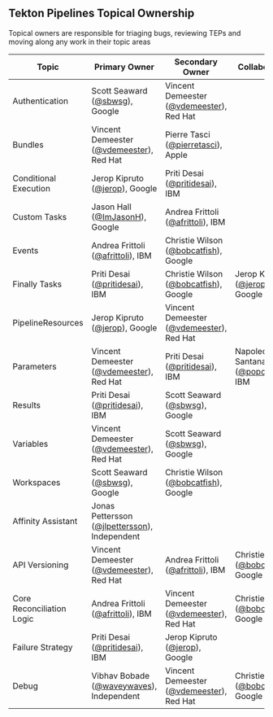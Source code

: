 ## Tekton Pipelines Topical Ownership

Topical owners are responsible for triaging bugs, reviewing TEPs and moving along any work in their topic areas

| Topic                       | Primary Owner                                                                    | Secondary Owner                                                           | Collaborators                                                          |
| --------------------------- | -------------------------------------------------------------------------------- | ------------------------------------------------------------------------- | ---------------------------------------------------------------------- |
| Authentication              | Scott Seaward ([@sbwsg](https://github.com/sbwsg)), Google                       | Vincent Demeester ([@vdemeester](https://github.com/vdemeester)), Red Hat |                                                                        |
| Bundles                     | Vincent Demeester ([@vdemeester](https://github.com/vdemeester)), Red Hat        | Pierre Tasci ([@pierretasci](https://github.com/pierretasci)), Apple      |                                                                        |
| Conditional Execution       | Jerop Kipruto ([@jerop](https://github.com/jerop)), Google                       | Priti Desai ([@pritidesai](https://github.com/pritidesai)), IBM           |                                                                        |
| Custom Tasks                | Jason Hall ([@ImJasonH](https://github.com/ImJasonH)), Google                    | Andrea Frittoli ([@afrittoli](https://github.com/afrittoli)), IBM         |                                                                        |
| Events                      | Andrea Frittoli ([@afrittoli](https://github.com/afrittoli)), IBM                | Christie Wilson ([@bobcatfish](https://github.com/bobcatfish)), Google    |                                                                        |
| Finally Tasks               | Priti Desai ([@pritidesai](https://github.com/pritidesai)), IBM                  | Christie Wilson ([@bobcatfish](https://github.com/bobcatfish)), Google    | Jerop Kipruto ([@jerop](https://github.com/jerop)), Google             |
| PipelineResources           | Jerop Kipruto ([@jerop](https://github.com/jerop)), Google                       | Vincent Demeester ([@vdemeester](https://github.com/vdemeester)), Red Hat |                                                                        |
| Parameters                  | Vincent Demeester ([@vdemeester](https://github.com/vdemeester)), Red Hat        | Priti Desai ([@pritidesai](https://github.com/pritidesai)), IBM           | Napoleon Santana ([@popcor255](https://github.com/popcor255)), IBM     |
| Results                     | Priti Desai ([@pritidesai](https://github.com/pritidesai)), IBM                  | Scott Seaward ([@sbwsg](https://github.com/sbwsg)), Google                |                                                                        |
| Variables                   | Vincent Demeester ([@vdemeester](https://github.com/vdemeester)), Red Hat        | Scott Seaward ([@sbwsg](https://github.com/sbwsg)), Google                |                                                                        |
| Workspaces                  | Scott Seaward ([@sbwsg](https://github.com/sbwsg)), Google                       | Christie Wilson ([@bobcatfish](https://github.com/bobcatfish)), Google    |                                                                        |
| Affinity Assistant          | Jonas Pettersson ([@jlpettersson](https://github.com/jlpettersson)), Independent |                                                                           |                                                                        |
| API Versioning              | Vincent Demeester ([@vdemeester](https://github.com/vdemeester)), Red Hat        | Andrea Frittoli ([@afrittoli](https://github.com/afrittoli)), IBM         | Christie Wilson ([@bobcatfish](https://github.com/bobcatfish)), Google |
| Core Reconciliation Logic   | Andrea Frittoli ([@afrittoli](https://github.com/afrittoli)), IBM                | Vincent Demeester ([@vdemeester](https://github.com/vdemeester)), Red Hat | Christie Wilson ([@bobcatfish](https://github.com/bobcatfish)), Google |
| Failure Strategy            | Priti Desai ([@pritidesai](https://github.com/pritidesai)), IBM                  | Jerop Kipruto ([@jerop](https://github.com/jerop)), Google                |                                                                        |
| Debug                       | Vibhav Bobade ([@waveywaves](https://github.com/waveywaves)), Independent        | Vincent Demeester ([@vdemeester](https://github.com/vdemeester)), Red Hat | Christie Wilson ([@bobcatfish](https://github.com/bobcatfish)), Google |